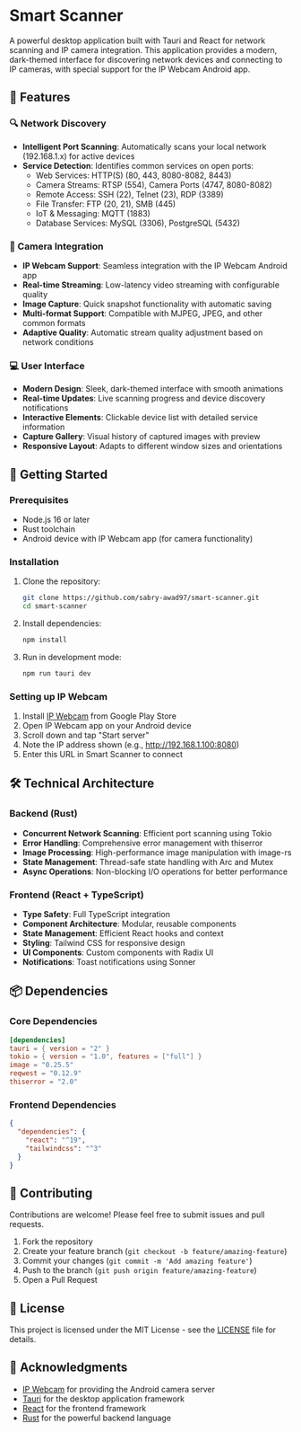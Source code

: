 # Smart Scanner

A powerful desktop application built with Tauri and React for network scanning and IP camera integration. This application provides a modern, dark-themed interface for discovering network devices and connecting to IP cameras, with special support for the IP Webcam Android app.

## 🌟 Features

### 🔍 Network Discovery

- **Intelligent Port Scanning**: Automatically scans your local network (192.168.1.x) for active devices
- **Service Detection**: Identifies common services on open ports:
  - Web Services: HTTP(S) (80, 443, 8080-8082, 8443)
  - Camera Streams: RTSP (554), Camera Ports (4747, 8080-8082)
  - Remote Access: SSH (22), Telnet (23), RDP (3389)
  - File Transfer: FTP (20, 21), SMB (445)
  - IoT & Messaging: MQTT (1883)
  - Database Services: MySQL (3306), PostgreSQL (5432)

### 📸 Camera Integration

- **IP Webcam Support**: Seamless integration with the IP Webcam Android app
- **Real-time Streaming**: Low-latency video streaming with configurable quality
- **Image Capture**: Quick snapshot functionality with automatic saving
- **Multi-format Support**: Compatible with MJPEG, JPEG, and other common formats
- **Adaptive Quality**: Automatic stream quality adjustment based on network conditions

### 💻 User Interface

- **Modern Design**: Sleek, dark-themed interface with smooth animations
- **Real-time Updates**: Live scanning progress and device discovery notifications
- **Interactive Elements**: Clickable device list with detailed service information
- **Capture Gallery**: Visual history of captured images with preview
- **Responsive Layout**: Adapts to different window sizes and orientations

## 🚀 Getting Started

### Prerequisites

- Node.js 16 or later
- Rust toolchain
- Android device with IP Webcam app (for camera functionality)

### Installation

1. Clone the repository:

   ```bash
   git clone https://github.com/sabry-awad97/smart-scanner.git
   cd smart-scanner
   ```

2. Install dependencies:

   ```bash
   npm install
   ```

3. Run in development mode:
   ```bash
   npm run tauri dev
   ```

### Setting up IP Webcam

1. Install [IP Webcam](https://play.google.com/store/apps/details?id=com.pas.webcam) from Google Play Store
2. Open IP Webcam app on your Android device
3. Scroll down and tap "Start server"
4. Note the IP address shown (e.g., http://192.168.1.100:8080)
5. Enter this URL in Smart Scanner to connect

## 🛠️ Technical Architecture

### Backend (Rust)

- **Concurrent Network Scanning**: Efficient port scanning using Tokio
- **Error Handling**: Comprehensive error management with thiserror
- **Image Processing**: High-performance image manipulation with image-rs
- **State Management**: Thread-safe state handling with Arc and Mutex
- **Async Operations**: Non-blocking I/O operations for better performance

### Frontend (React + TypeScript)

- **Type Safety**: Full TypeScript integration
- **Component Architecture**: Modular, reusable components
- **State Management**: Efficient React hooks and context
- **Styling**: Tailwind CSS for responsive design
- **UI Components**: Custom components with Radix UI
- **Notifications**: Toast notifications using Sonner

## 📦 Dependencies

### Core Dependencies

```toml
[dependencies]
tauri = { version = "2" }
tokio = { version = "1.0", features = ["full"] }
image = "0.25.5"
reqwest = "0.12.9"
thiserror = "2.0"
```

### Frontend Dependencies

```json
{
  "dependencies": {
    "react": "^19",
    "tailwindcss": "^3"
  }
}
```

## 🤝 Contributing

Contributions are welcome! Please feel free to submit issues and pull requests.

1. Fork the repository
2. Create your feature branch (`git checkout -b feature/amazing-feature`)
3. Commit your changes (`git commit -m 'Add amazing feature'`)
4. Push to the branch (`git push origin feature/amazing-feature`)
5. Open a Pull Request

## 📄 License

This project is licensed under the MIT License - see the [LICENSE](LICENSE) file for details.

## 🙏 Acknowledgments

- [IP Webcam](https://play.google.com/store/apps/details?id=com.pas.webcam) for providing the Android camera server
- [Tauri](https://tauri.app/) for the desktop application framework
- [React](https://reactjs.org/) for the frontend framework
- [Rust](https://www.rust-lang.org/) for the powerful backend language
